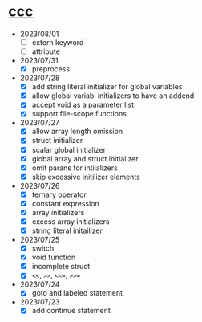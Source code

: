 # [ccc](https://github.com/diohabara/ccc)

- 2023/08/01
  - [ ] extern keyword
  - [ ] attribute
- 2023/07/31
  - [x] preprocess
- 2023/07/28
  - [x] add string literal initializer for global variables
  - [x] allow global variabl initializers to have an addend
  - [x] accept void as a parameter list
  - [x] support file-scope functions
- 2023/07/27
  - [x] allow array length omission
  - [x] struct initializer
  - [x] scalar global initializer
  - [x] global array and struct  initializer
  - [x] omit parans for intiializers
  - [x] skip excessive initilizer elements
- 2023/07/26
  - [x] ternary operator
  - [x] constant expression
  - [x] array initializers
  - [x] excess array initializers
  - [x] string literal initailizer
- 2023/07/25
  - [x] switch
  - [x] void function
  - [x] incomplete struct
  - [x] `<<`, `>>`, `<<=`, `>>=`
- 2023/07/24
  - [x] goto and labeled statement
- 2023/07/23
  - [x] add continue statement